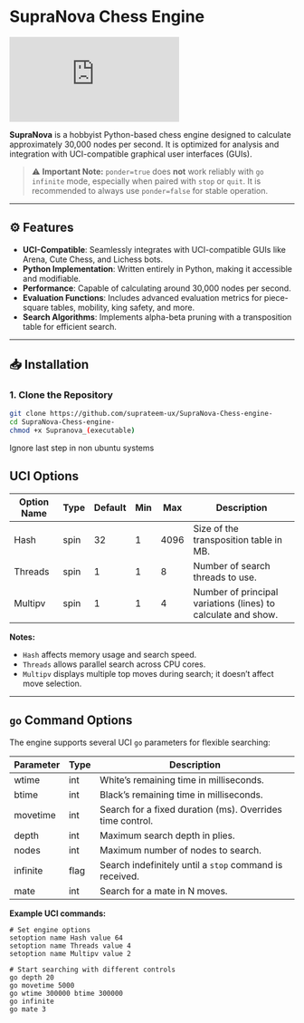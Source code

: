 # SupraNova Chess Engine

![SupraNova Logo](https://chessengines.blogspot.com/2021/09/first-test-chess-engine-supernova24.html)

**SupraNova** is a hobbyist Python-based chess engine designed to calculate approximately 30,000 nodes per second. It is optimized for analysis and integration with UCI-compatible graphical user interfaces (GUIs).

> ⚠️ **Important Note:** `ponder=true` does **not** work reliably with `go infinite` mode, especially when paired with `stop` or `quit`. It is recommended to always use `ponder=false` for stable operation.

---

## ⚙️ Features

- **UCI-Compatible**: Seamlessly integrates with UCI-compatible GUIs like Arena, Cute Chess, and Lichess bots.  
- **Python Implementation**: Written entirely in Python, making it accessible and modifiable.  
- **Performance**: Capable of calculating around 30,000 nodes per second.  
- **Evaluation Functions**: Includes advanced evaluation metrics for piece-square tables, mobility, king safety, and more.  
- **Search Algorithms**: Implements alpha-beta pruning with a transposition table for efficient search.

---

## 📥 Installation

### 1. Clone the Repository

```bash
git clone https://github.com/suprateem-ux/SupraNova-Chess-engine-
cd SupraNova-Chess-engine-
chmod +x Supranova_(executable)
```
Ignore last step in non ubuntu systems
## UCI Options

| Option Name | Type | Default | Min | Max | Description |
|-------------|------|---------|-----|-----|-------------|
| Hash        | spin | 32      | 1   | 4096 | Size of the transposition table in MB. |
| Threads     | spin | 1       | 1   | 8    | Number of search threads to use. |
| Multipv     | spin | 1       | 1   | 4    | Number of principal variations (lines) to calculate and show. |

**Notes:**
- `Hash` affects memory usage and search speed.
- `Threads` allows parallel search across CPU cores.
- `Multipv` displays multiple top moves during search; it doesn’t affect move selection.

---

## `go` Command Options

The engine supports several UCI `go` parameters for flexible searching:

| Parameter   | Type | Description |
|-------------|------|-------------|
| wtime       | int  | White’s remaining time in milliseconds. |
| btime       | int  | Black’s remaining time in milliseconds. |
| movetime    | int  | Search for a fixed duration (ms). Overrides time control. |
| depth       | int  | Maximum search depth in plies. |
| nodes       | int  | Maximum number of nodes to search. |
| infinite    | flag | Search indefinitely until a `stop` command is received. | #sorry , it doesnt work but can be bypassed by ponder = false
| mate        | int  | Search for a mate in N moves. |

**Example UCI commands:**

```text
# Set engine options
setoption name Hash value 64
setoption name Threads value 4
setoption name Multipv value 2

# Start searching with different controls
go depth 20
go movetime 5000
go wtime 300000 btime 300000
go infinite
go mate 3
